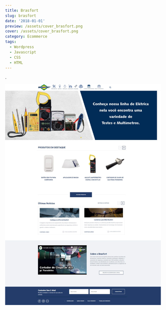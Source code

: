 ```yaml
---
title: Brasfort
slug: brasfort
date: '2018-01-01'
preview: /assets/cover_brasfort.png
cover: /assets/cover_brasfort.png
category: Ecommerce
tags:
  - Wordpress
  - Javascript
  - CSS
  - HTML
---
```


.

![](/assets/brasfort_01.jpg)

